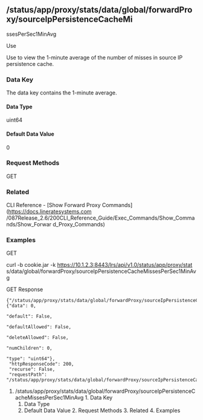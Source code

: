 ## /status/app/proxy/stats/data/global/forwardProxy/sourceIpPersistenceCacheMi
ssesPerSec1MinAvg

Use

Use to view the 1-minute average of the number of misses in source IP
persistence cache.

### Data Key

The data key contains the 1-minute average.

#### Data Type

uint64

#### Default Data Value

0

### Request Methods

GET

### Related

CLI Reference - [Show Forward Proxy Commands](https://docs.lineratesystems.com
/087Release_2.6/200CLI_Reference_Guide/Exec_Commands/Show_Commands/Show_Forwar
d_Proxy_Commands)

### Examples

GET

curl -b cookie.jar -k https://10.1.2.3:8443/lrs/api/v1.0/status/app/proxy/stat
s/data/global/forwardProxy/sourceIpPersistenceCacheMissesPerSec1MinAvg

GET Response

    
    
    {"/status/app/proxy/stats/data/global/forwardProxy/sourceIpPersistenceCacheMissesPerSec1MinAvg": {"data": 0,
                                                                                                       "default": False,
                                                                                                       "defaultAllowed": False,
                                                                                                       "deleteAllowed": False,
                                                                                                       "numChildren": 0,
                                                                                                       "type": "uint64"},
     "httpResponseCode": 200,
     "recurse": False,
     "requestPath": "/status/app/proxy/stats/data/global/forwardProxy/sourceIpPersistenceCacheMissesPerSec1MinAvg"}
    

  1. /status/app/proxy/stats/data/global/forwardProxy/sourceIpPersistenceCacheMissesPerSec1MinAvg
    1. Data Key
      1. Data Type
      2. Default Data Value
    2. Request Methods
    3. Related
    4. Examples

